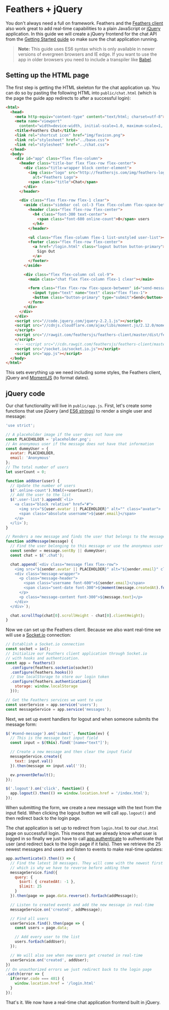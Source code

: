 # Feathers + jQuery

You don't always need a full on framework. Feathers and the [Feathers client](../clients/feathers.md) also work great to add real-time capabilities to a plain JavaScript or [jQuery](http://jquery.com/) application. In this guide we will create a jQuery frontend for the chat API from the [Getting Started guide](../getting-started/readme.md) so make sure the chat application running.

> __Note:__ This guide uses ES6 syntax which is only available in newer versions of evergreen browsers and IE edge. If you want to use the app in older browsers you need to include a transpiler like [Babel](https://babeljs.io/).


## Setting up the HTML page

The first step is getting the HTML skeleton for the chat application up. You can do so by pasting the following HTML into `public/chat.html` (which is the page the guide app redirects to after a successful login):

```html
<html>
  <head>
    <meta http-equiv="content-type" content="text/html; charset=utf-8">
    <meta name="viewport"
      content="width=device-width, initial-scale=1.0, maximum-scale=1, user-scalable=0" />
    <title>Feathers Chat</title>
    <link rel="shortcut icon" href="img/favicon.png">
    <link rel="stylesheet" href="../base.css">
    <link rel="stylesheet" href="../chat.css">
  </head>
  <body>
    <div id="app" class="flex flex-column">
      <header class="title-bar flex flex-row flex-center">
        <div class="title-wrapper block center-element">
          <img class="logo" src="http://feathersjs.com/img/feathers-logo-wide.png"
            alt="Feathers Logo">
          <span class="title">Chat</span>
        </div>
      </header>

      <div class="flex flex-row flex-1 clear">
        <aside class="sidebar col col-3 flex flex-column flex-space-between">
          <header class="flex flex-row flex-center">
            <h4 class="font-300 text-center">
              <span class="font-600 online-count">0</span> users
            </h4>
          </header>

          <ul class="flex flex-column flex-1 list-unstyled user-list"></ul>
          <footer class="flex flex-row flex-center">
            <a href="/login.html" class="logout button button-primary">
              Sign Out
            </a>
          </footer>
        </aside>

        <div class="flex flex-column col col-9">
          <main class="chat flex flex-column flex-1 clear"></main>

          <form class="flex flex-row flex-space-between" id="send-message">
            <input type="text" name="text" class="flex flex-1">
            <button class="button-primary" type="submit">Send</button>
          </form>
        </div>
      </div>
    </div>
    <script src="//code.jquery.com/jquery-2.2.1.js"></script>
    <script src="//cdnjs.cloudflare.com/ajax/libs/moment.js/2.12.0/moment.js">
    </script>
    <script src="//rawgit.com/feathersjs/feathers-client/master/dist/feathers.js">
    </script>
    <!-- <script src="//cdn.rawgit.com/feathersjs/feathers-client/master/dist/feathers.js"></script> -->
    <script src="/socket.io/socket.io.js"></script>
    <script src="app.js"></script>
  </body>
</html>
```

This sets everything up we need including some styles, the Feathers client, jQuery and [MomentJS](http://momentjs.com/) (to format dates).


## jQuery code

Our chat functionality will live in `public/app.js`. First, let's create some functions that use jQuery (and [ES6 strings](https://developer.mozilla.org/en-US/docs/Web/JavaScript/Reference/Template_literals)) to render a single user and message:

```js
'use strict';

// A placeholder image if the user does not have one
const PLACEHOLDER = 'placeholder.png';
// An anonymous user if the message does not have that information
const dummyUser = {
  avatar: PLACEHOLDER,
  email: 'Anonymous'
};
// The total number of users
let userCount = 0;

function addUser(user) {
  // Update the number of users
  $('.online-count').html(++userCount);
  // Add the user to the list
  $('.user-list').append(`<li>
    <a class="block relative" href="#">
      <img src="${user.avatar || PLACEHOLDER}" alt="" class="avatar">
      <span class="absolute username">${user.email}</span>
    </a>
  </li>`);
}

// Renders a new message and finds the user that belongs to the message
function addMessage(message) {
  // Find the user belonging to this message or use the anonymous user if not found
  const sender = message.sentBy || dummyUser;
  const chat = $('.chat');

  chat.append(`<div class="message flex flex-row">
    <img src="${sender.avatar || PLACEHOLDER}" alt="${sender.email}" class="avatar">
    <div class="message-wrapper">
      <p class="message-header">
        <span class="username font-600">${sender.email}</span>
        <span class="sent-date font-300">${moment(message.createdAt).format('MMM Do, hh:mm:ss')}</span>
      </p>
      <p class="message-content font-300">${message.text}</p>
    </div>
  </div>`);

  chat.scrollTop(chat[0].scrollHeight - chat[0].clientHeight);
}
```

Now we can set up the Feathers client. Because we also want real-time we will use a [Socket.io](../clients/socket-io.md) connection:

```js
// Establish a Socket.io connection
const socket = io();
// Initialize our Feathers client application through Socket.io
// with hooks and authentication.
const app = feathers()
  .configure(feathers.socketio(socket))
  .configure(feathers.hooks())
  // Use localStorage to store our login token
  .configure(feathers.authentication({
    storage: window.localStorage
  }));

// Get the Feathers services we want to use
const userService = app.service('users');
const messageService = app.service('messages');
```

Next, we set up event handlers for logout and when someone submits the message form:

```js
$('#send-message').on('submit', function(ev) {
  // This is the message text input field
  const input = $(this).find('[name="text"]');

  // Create a new message and then clear the input field
  messageService.create({
    text: input.val()
  }).then(message => input.val(''));

  ev.preventDefault();
});

$('.logout').on('click', function() {
  app.logout().then(() => window.location.href = '/index.html');
});
```

When submitting the form, we create a new message with the text from the input field. When clicking the logout button we will call `app.logout()` and then redirect back to the login page.

The chat application is set up to redirect from `login.html` to our `chat.html` page on successfull login. This means that we already know what user is logged in so finally we just have to call [app.authenticate](../authentication/client.md) to authenticate that user (and redirect back to the login page if it fails). Then we retrieve the 25 newest messages and users and listen to events to make real-time updates:

```js
app.authenticate().then(() => {
  // Find the latest 10 messages. They will come with the newest first
  // which is why we have to reverse before adding them
  messageService.find({
    query: {
      $sort: { createdAt: -1 },
      $limit: 25
    }
  }).then(page => page.data.reverse().forEach(addMessage));

  // Listen to created events and add the new message in real-time
  messageService.on('created', addMessage);

  // Find all users
  userService.find().then(page => {
    const users = page.data;

    // Add every user to the list
    users.forEach(addUser);
  });

  // We will also see when new users get created in real-time
  userService.on('created', addUser);
})
// On unauthorized errors we just redirect back to the login page
.catch(error => {
  if(error.code === 401) {
    window.location.href = '/login.html'
  }
});
```

That's it. We now have a real-time chat application frontend built in jQuery.
